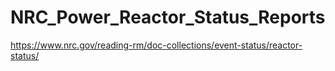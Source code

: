 # NRC_Power_Reactor_Status_Reports
https://www.nrc.gov/reading-rm/doc-collections/event-status/reactor-status/
